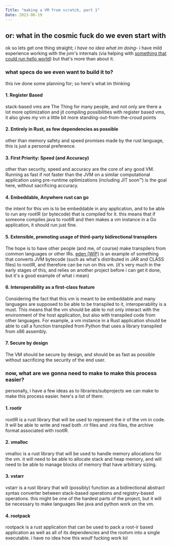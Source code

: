 ```yaml
---
Title: "making a VM from scratch, part 1"
Date: 2023-06-19
---
```


## or: what in the cosmic fuck do we even start with

ok so lets get one thing straight; _i have no idea what im doing_-
i have mild experience working with the jvm's internals (via helping
with [something that could run hello world](https://github.com/kwzuu/jvm-rs))
but that's more than about it.

### what specs do we even want to build it to?

this ive done some planning for; so here's what im thinking

#### 1. Register Based

stack-based vms are The Thing for many people, and not only are there a lot
more optimization and jit compiling possibilities with register based vms,
it also gives my vm a little bit more standing-out-from-the-croud points

#### 2. Entirely in Rust, as few dependencies as possible

other than memory safety and speed promises made by the rust language,
this is just a personal preference.

#### 3. First Priority: Speed (and Accuracy)

other than security, speed and accuracy are the core of any good VM. Running as fast
if not faster than the JVM on a similar computational application using pre-runtime
optimizations (including JIT soon:tm:) is the goal here, without sacrificing accuracy.

#### 4. Embeddable, Anywhere rust can go

the intent for this vm is to be embeddable in any application, and to be able to
run any rootIR (or bytecode) that is compiled for it. this means that if someone
compiles java to rootIR and then makes a vm instance in a Go application, it should
run just fine.

#### 5. Extensible, promoting usage of third-party bidirectional transpilers

The hope is to have other people (and me, of course) make transpilers from common
languages or other IRs. [eden (WIP)](https://github.com/jdadonut/eden) is an example
of something that converts JVM bytecode (such as what's distributed in JAR and
CLASS files) to rootIR, and therefore can be run on this vm. (it's very much in
the early stages of this, and relies on another project before i can get it
done, but it's a good example of what i mean)

#### 6. Interoperability as a first-class feature

Considering the fact that this vm is meant to be embeddable and many languages
are supposed to be able to be transpiled to it, interoperability is a must.
This means that the vm should be able to not only interact with the environment
of the host application, but also with transpiled code from other languages.
For example, a vm instance in a Rust application should be able to call a function
transpiled from Python that uses a library transpiled from x86 assembly.

#### 7. Secure by design

The VM should be secure by design, and should be as fast as possible without
sacrificing the security of the end user.

### now, what are we gonna need to make to make this process easier?

personally, i have a few ideas as to libraries/subprojects we can make to make this process
easier. here's a list of them:

#### 1. rootir

rootIR is a rust library that will be used to represent the ir of the vm in code.
It will be able to write and read both .rir files and .rira files, the archive format
associated with rootIR.

#### 2. vmalloc

vmalloc is a rust library that will be used to handle memory allocations for the vm.
it will need to be able to allocate stack and heap memory, and will need to be able
to manage blocks of memory that have arbitrary sizing.

#### 3. vstarr

vstarr is a rust library that will (possibly) function as a bidirectional abstract 
syntax converter between stack-based operations and registry-based operations. this
might be one of the hardest parts of the project, but it will be necessary to make
languages like java and python work on the vm.

#### 4. rootpack

rootpack is a rust application that can be used to pack a root-ir based application
as well as all of its dependencies and the rootvm into a single executable. i have
no idea how this woulf fucking work lol